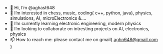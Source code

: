 - 👋 Hi, I’m @aghast648
- 👀 I’m interested in chess, music, coding{ c++, python, java}, physics, simulations, AI, microElectronics &....
- 🌱 I’m currently learning electronic engineering, modern physics 
- 💞️ I’m looking to collaborate on intresting projects on AI, electronics, physics
- 📫 How to reach me: please contact me on gmail{ aghn648@gmail.com }

<!---
aghast648/aghast648 is a ✨ special ✨ repository because its `README.md` (this file) appears on your GitHub profile.
You can click the Preview link to take a look at your changes.
--->
